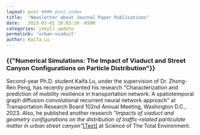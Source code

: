 ```yaml
---
layout: post #### post_index
title:  "Newsletter about Journal Paper Publications"
date:   2023-03-02 10:03:10 -0500
categories: jekyll update
permalink: 'urban-viaduct'
author: Kaifa Lu
---
```


<h3>{{"Numerical Simulations: The Impact of Viaduct and Street Canyon Configurations on Particle Distribution"}}</h3>

Second-year Ph.D. student Kaifa Lu, under the supervision of Dr. Zhong-Ren Peng, has recently presented his research "Characterization and prediction of mobility resilience in transportation network: A spatiotemporal graph diffusion convolutional recurrent neural network approach" at Transportation Research Board 102nd Annual Meeting, Washington D.C., 2023. Also, he published another research <em>"Impacts of viaduct and geometry configurations on the distribution of traffic-related particulate matter in urban street canyon"</em>[[Text]](https://doi.org/10.1016/j.scitotenv.2022.159902) at Science of The Total Environment.
